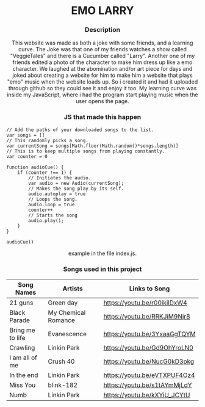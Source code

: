 <div align="center">

<!-- <img style="width: 30%; margin: 0;" src="images/emo-icon.png" alt="project image"> -->

# EMO LARRY

### Description
This website was made as both a joke with some friends, and a learning curve. The Joke was that one of my friends watches a show called "VeggieTales" and there is a Cucumber called "Larry". Another one of my friends edited a photo of the character to make him dress up like a emo character. We laughed at the abomination and/or art piece for days and joked about creating a website for him to make him a website that plays "emo" music when the website loads up. So i created it and had it uploaded through github so they could see it and enjoy it too. My learning curve was inside my JavaScript, where i had the program start playing music when the user opens the page.

### JS that made this happen
</div>

```
// Add the paths of your downloaded songs to the list.
var songs = []
// This randomly picks a song.
var currentSong = songs[Math.floor(Math.random()*songs.length)]
// This is to keep multiple songs from playing constantly.
var counter = 0

function audioCue() {
    if (counter !== 1) {   
        // Initiates the audio. 
        var audio = new Audio(currentSong);
        // Makes the song play by its self.
        audio.autoplay = true
        // Loops the song.
        audio.loop = true
        counter++
        // Starts the song
        audio.play();
    }
}

audioCue()
```
<div align="center">
example in the file index.js.

### Songs used in this project

|    Song Names    |       Artists       |         Links to Song        |
|------------------|---------------------|------------------------------|
| 21 guns          | Green day           | https://youtu.be/r00ikilDxW4 |
| Black Parade     | My Chemical Romance | https://youtu.be/RRKJiM9Njr8 |
| Bring me to life | Evanescence         | https://youtu.be/3YxaaGgTQYM |
| Crawling         | Linkin Park         | https://youtu.be/Gd9OhYroLN0 |
| I am all of me   | Crush 40            | https://youtu.be/NucG0kD3pkg |
| In the end       | Linkin Park         | https://youtu.be/eVTXPUF4Oz4 |
| Miss You         | blink-182           | https://youtu.be/s1tAYmMjLdY |
| Numb             | Linkin Park         | https://youtu.be/kXYiU_JCYtU |

</div>